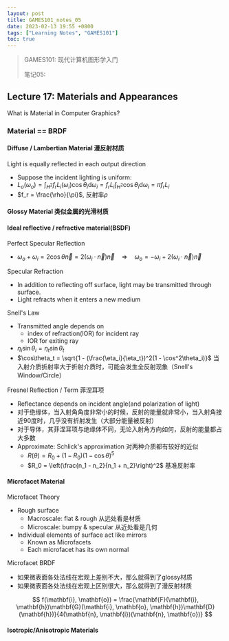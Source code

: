 ```yaml
---
layout: post
title: GAMES101_notes_05
date: 2023-02-13 19:55 +0800
tags: ["Learning Notes", "GAMES101"]
toc: true
---
```


> GAMES101: 现代计算机图形学入门
>
> 笔记05: 

## Lecture 17: Materials and Appearances

What is Material in Computer Graphics?

### Material == BRDF

#### Diffuse / Lambertian Material 漫反射材质

Light is equally reflected in each output direction

- Suppose the incident lighting is uniform:
- $L_o(\omega_o) = \int_{H^2}f_rL_i(\omega_i)\cos\theta_i\mathrm{d}\omega_i = f_rL_i\int_{H^2}\cos\theta_i\mathrm{d}\omega_i = \pi f_r L_i$
- $f_r = \frac{\rho}{\pi}$, 反射率$\rho$

#### Glossy Material 类似金属的光滑材质

#### Ideal reflective / refractive material(BSDF)

Perfect Specular Reflection

- $\omega_o + \omega_i = 2\cos\theta\vec{n} = 2 (\omega_i\cdot \vec{n})\vec{n}\quad \Rightarrow \quad \omega_o = -\omega_i + 2(\omega_i \cdot \vec{n})\vec{n}$

Specular Refraction

- In addition to reflecting off surface, light may be transmitted through surface.
- Light refracts when it enters a new medium

Snell's Law

- Transmitted angle depends on 
  - index of refraction(IOR) for incident ray
  - IOR for exiting ray
- $\eta_i\sin\theta_i = \eta_t\sin\theta_t$
- $\cos\theta_t = \sqrt{1 - (\frac{\eta_i}{\eta_t})^2(1 - \cos^2\theta_i)}$ 当入射介质折射率大于折射介质时，可能会发生全反射现象（Snell's Window/Circle）

Fresnel Reflection / Term 菲涅耳项

- Reflectance depends on incident angle(and polarization of light)
- 对于绝缘体，当入射角角度非常小的时候，反射的能量就非常小，当入射角接近90度时，几乎没有折射发生（大部分能量被反射）
- 对于导体，其菲涅耳项与绝缘体不同，无论入射角方向如何，反射的能量都占大多数
- Approximate: Schlick's approximation 对两种介质都有较好的近似
  - $R(\theta) = R_0 + (1 - R_0)(1 - \cos\theta)^5$
  - $R_0 = \left(\frac{n_1 - n_2}{n_1 + n_2}\right)^2$ 基准反射率

#### Microfacet Material

Microfacet Theory

- Rough surface
  - Macroscale: flat & rough 从远处看是材质
  - Microscale: bumpy & specular 从近处看是几何
- Individual elements of surface act like mirrors
  - Known as Microfacets
  - Each microfacet has its own normal

Microfacet BRDF

- 如果微表面各处法线在宏观上差别不大，那么就得到了glossy材质
- 如果微表面各处法线在宏观上区别很大，那么就得到了漫反射材质

$$
  f(\mathbf{i}, \mathbf{o}) = \frac{\mathbf{F}(\mathbf{i}, \mathbf{h})\mathbf{G}(\mathbf{i}, \mathbf{o}, \mathbf{h})\mathbf{D}(\mathbf{h})}{4(\mathbf{n}, \mathbf{i})(\mathbf{n}, \mathbf{o})}
$$

#### Isotropic/Anisotropic Materials
